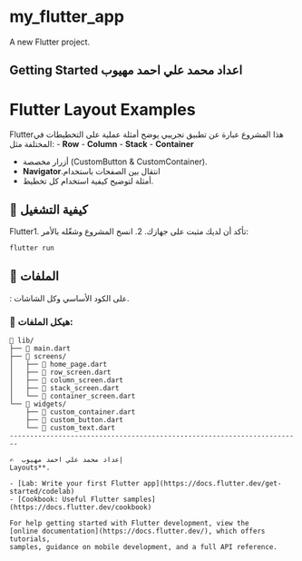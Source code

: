 # my_flutter_app
A new Flutter project.
## Getting Started                                    اعداد محمد علي احمد مهيوب
# Flutter Layout Examples

Flutterهذا المشروع عبارة عن تطبيق  تجريبي يوضح أمثلة عملية على التخطيطات في 
المختلفة مثل: - **Row** - **Column** - **Stack** - **Container**


-   أزرار مخصصة (CustomButton & CustomContainer).
-   **Navigator**.انتقال بين الصفحات باستخدام 
-   أمثلة  لتوضيح كيفية استخدام كل تخطيط.

## 🚀 كيفية التشغيل

Flutter1.  تأكد أن لديك  مثبت على جهازك.
2.  انسخ المشروع وشغّله بالأمر:

``` bash
flutter run
```

## 📂 الملفات

 :  على الكود الأساسي وكل الشاشات.

### 📂 **هيكل الملفات:**
```
📁 lib/
├── 📄 main.dart
├── 📁 screens/
│   ├── 📄 home_page.dart
│   ├── 📄 row_screen.dart  
│   ├── 📄 column_screen.dart
│   ├── 📄 stack_screen.dart
│   └── 📄 container_screen.dart
└── 📁 widgets/
    ├── 📄 custom_container.dart
    ├── 📄 custom_button.dart
    └── 📄 custom_text.dart
------------------------------------------------------------------------

✍️  إعداد محمد علي احمد مهيوب
Layouts**.

- [Lab: Write your first Flutter app](https://docs.flutter.dev/get-started/codelab)
- [Cookbook: Useful Flutter samples](https://docs.flutter.dev/cookbook)

For help getting started with Flutter development, view the
[online documentation](https://docs.flutter.dev/), which offers tutorials,
samples, guidance on mobile development, and a full API reference.
